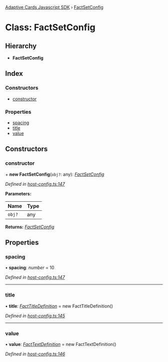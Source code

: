 [Adaptive Cards Javascript SDK](../README.md) › [FactSetConfig](factsetconfig.md)

# Class: FactSetConfig

## Hierarchy

* **FactSetConfig**

## Index

### Constructors

* [constructor](factsetconfig.md#constructor)

### Properties

* [spacing](factsetconfig.md#spacing)
* [title](factsetconfig.md#title)
* [value](factsetconfig.md#value)

## Constructors

###  constructor

\+ **new FactSetConfig**(`obj?`: any): *[FactSetConfig](factsetconfig.md)*

*Defined in [host-config.ts:147](https://github.com/microsoft/AdaptiveCards/blob/a61c5fd56/source/nodejs/adaptivecards/src/host-config.ts#L147)*

**Parameters:**

Name | Type |
------ | ------ |
`obj?` | any |

**Returns:** *[FactSetConfig](factsetconfig.md)*

## Properties

###  spacing

• **spacing**: *number* = 10

*Defined in [host-config.ts:147](https://github.com/microsoft/AdaptiveCards/blob/a61c5fd56/source/nodejs/adaptivecards/src/host-config.ts#L147)*

___

###  title

• **title**: *[FactTitleDefinition](facttitledefinition.md)* = new FactTitleDefinition()

*Defined in [host-config.ts:145](https://github.com/microsoft/AdaptiveCards/blob/a61c5fd56/source/nodejs/adaptivecards/src/host-config.ts#L145)*

___

###  value

• **value**: *[FactTextDefinition](facttextdefinition.md)* = new FactTextDefinition()

*Defined in [host-config.ts:146](https://github.com/microsoft/AdaptiveCards/blob/a61c5fd56/source/nodejs/adaptivecards/src/host-config.ts#L146)*

